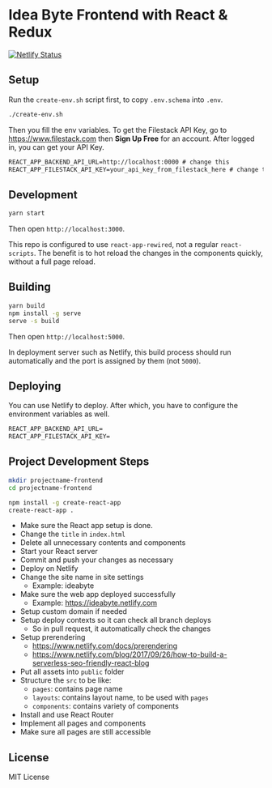 # Idea Byte Frontend with React & Redux

[![Netlify Status](https://api.netlify.com/api/v1/badges/b455ba2f-b8b4-4637-baa2-9bd90f146de4/deploy-status)](https://app.netlify.com/sites/ideabyte/deploys)

## Setup

Run the `create-env.sh` script first, to copy `.env.schema` into `.env`.

```sh
./create-env.sh
```

Then you fill the env variables. To get the Filestack API Key, go to https://www.filestack.com then **Sign Up Free** for an account. After logged in, you can get your API Key.

```txt
REACT_APP_BACKEND_API_URL=http://localhost:0000 # change this
REACT_APP_FILESTACK_API_KEY=your_api_key_from_filestack_here # change this
```

## Development

```sh
yarn start
```

Then open `http://localhost:3000`.

This repo is configured to use `react-app-rewired`, not a regular `react-scripts`. The benefit is to hot reload the changes in the components quickly, without a full page reload.

## Building

```sh
yarn build
npm install -g serve
serve -s build
```

Then open `http://localhost:5000`.

In deployment server such as Netlify, this build process should run automatically and the port is assigned by them (not `5000`).

## Deploying

You can use Netlify to deploy. After which, you have to configure the environment variables as well.

```txt
REACT_APP_BACKEND_API_URL=
REACT_APP_FILESTACK_API_KEY=
```

## Project Development Steps

```sh
mkdir projectname-frontend
cd projectname-frontend

npm install -g create-react-app
create-react-app .
```

- Make sure the React app setup is done.
- Change the `title` in `index.html`
- Delete all unnecessary contents and components
- Start your React server
- Commit and push your changes as necessary
- Deploy on Netlify
- Change the site name in site settings
  - Example: ideabyte
- Make sure the web app deployed successfully
  - Example: https://ideabyte.netlify.com
- Setup custom domain if needed
- Setup deploy contexts so it can check all branch deploys
  - So in pull request, it automatically check the changes
- Setup prerendering
  - https://www.netlify.com/docs/prerendering
  - https://www.netlify.com/blog/2017/09/26/how-to-build-a-serverless-seo-friendly-react-blog
- Put all assets into `public` folder
- Structure the `src` to be like:
  - `pages`: contains page name
  - `layouts`: contains layout name, to be used with `pages`
  - `components`: contains variety of components
- Install and use React Router
- Implement all pages and components
- Make sure all pages are still accessible

## License

MIT License
